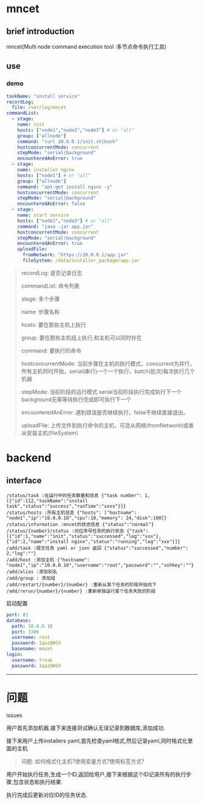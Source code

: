 # mncet

## brief introduction

mncet(Multi node command execution tool :多节点命令执行工具)

## use

### demo

```yaml
taskName: "install service"
recordLog:
  file: /var/log/mncet
commandList:
  - stage:
    name: init
    hosts: ["node1","node2","node3"] # or "all"
    group: ["allnode"]
    command: "curl 10.0.0.1/init.sh|bash"
    hostconcurrentMode: concurrent
    stepMode: "serial|background"
    encounteredAnError: true
  - stage:
    name: installer nginx
    hosts: ["node1"] # or "all"
    group: ["allnode"]
    command: "apt-get install nginx -y"
    hostconcurrentMode: concurrent
    stepMode: "serial|background"
    encounteredAnError: false
  - stage:
    name: start service
    hosts: ["node2","node3"] # or "all"
    command: "java -jar app.jar"
    hostconcurrentMode: concurrent
    stepMode: "serial|background"
    encounteredAnError: true
    uploadFile: 
      fromNetwork: "https://10.0.0.1/app.jar"
      fileSystem: /data/installer_package/app.jar
```



> recordLog: 是否记录日志
>
> commandList: 命令列表
>
> stage: 多个步骤
>
> name: 步骤名称
>
> hosts: 要在那些主机上执行
>
> group: 要在那些主机组上执行,和主机可以同时存在
>
> command: 要执行的命令
>
> hostconcurrentMode: 当前步骤在主机的执行模式，concurrent为并行，所有主机同时开始，serial(串行)一个一个执行，batch(批次)每次执行几个机器
>
> stepMode: 当前阶段的运行模式 serial当前阶段执行完成执行下一个 background无需等待执行完成即可执行下一个
>
> encounteredAnError: 遇到错误是否继续执行，false不继续直接退出。
>
> uploadFile: 上传文件到执行命令的主机，可选从网络(fromNetwork)或者从安装主机(fileSystem)


# backend

## interface

```
/status/task :在运行中的任务数量和信息 {"task number": 1,[{"id":112,"taskName":"install task","status":"success","runTime":"xxxx"}]}
/status/hosts :所有主机信息 {"hosts": ["hostname": "node1","ip":"10.0.0.10","cpu":10,"memory": 24,"disk":100]}
/status/information :mncet的状态信息 {"status":"normal"}
/status/{number}/status :对应序号任务的执行状态 {"task":[{"id":1,"name":"init","status":"successed","log":"xxx"},{"id":2,"name":"install nginx","status":"running","log":"xxx"}]}
/add/task :提交任务 yaml or json 返回 {"status":"successed","number": 2,"log":""}
/add/host :添加主机 {"hostname": "node1","ip":"10.0.0.10","username":"root","password":"","sshkey":""}
/add/alias :添加别名
/add/group : 添加组
/add/restart/{number}/{number} :重新从某个任务的阶段开始向下
/add/rerun/{number}/{number} :重新单独运行某个任务失败的阶段
```

启动配置
```yaml
port: 81
database:
  path: 10.0.0.10
  port: 3306
  username: root
  password: 1qaz@WSX
  basename: mncet
login:
  username: frnak
  password: 1qaz@WSX
```



---

# 问题

issues

用户首先添加机器,接下来连接测试确认无误记录到数据库,添加成功.

接下来用户上传installers yaml,首先检查yaml格式,然后记录yaml,同时格式化里面的主机

> 问题: 如何格式化主机?使用变量方式?使用标签方式?

用户开始执行任务,生成一个ID,返回给用户,接下来根据这个ID记录所有的执行步骤,包含状态和执行结果.

执行完成后更新对应ID的任务状态.
